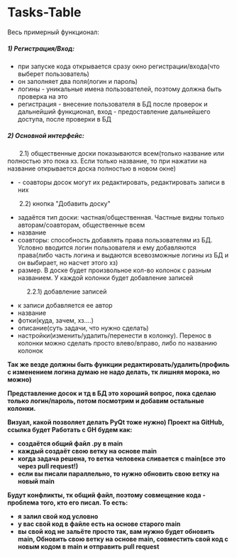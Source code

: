 # Tasks-Table

Весь примерный функционал:
<p><h5>1) Регистрация/Вход:</h5></p>
<ul>
    <li> при запуске кода открывается сразу окно регистрации/входа(что выберет пользователь)</li>
    <li> он заполняет два поля(логин и пароль)</li>
    <li> логины - уникальные имена пользователей, поэтому должна быть проверка на это</li>
    <li> регистрация - внесение пользователя в БД после проверок и дальнейший функционал, вход - предоставление дальнейшего доступа, после проверки в БД</li>
</ul>
<p><h5>2) Основной интерфейс:</h5></p>
    <p style="text-indent: 15px">&nbsp&nbsp&nbsp2.1) общественные доски показываются всем(только название или полностью это пока хз. Если только название, то при нажатии на название открывается доска полностью в новом окне)</p>
    <ul>
    <li>- соавторы досок могут их редактировать, редактировать записи в них</li>
    </ul>
    <p style="text-indent: 15px">&nbsp&nbsp&nbsp2.2) кнопка "Добавить доску"</p>
    <ul>
    <li> задаётся тип доски: частная/общественная. Частные видны только авторам/соавторам, общественные всем </li>
    <li> название</li>
    <li> соавторы: способность добавлять права пользователям из БД. Условно вводится логин пользователя и ему добавляются права(либо часть логина и выдаются всевозможные логины из БД и он выбирает, но насчет этого хз)</li>
    <li> размер. В доске будет произвольное кол-во колонок с разным названием. У каждой колонки будет добавление записей</li>
    </ul>
        <p style="text-indent: 20px">&nbsp&nbsp&nbsp&nbsp&nbsp&nbsp2.2.1) добавление записей</p>
    <ul>
    <li> к записи добавляется ее автор</li>
    <li> название</li>
    <li> фотки(куда, зачем, хз....)</li>
    <li> описание(суть задачи, что нужно сделать)</li>
        <li> настройки(изменить/удалить/перенести в колонку). Перенос в колонки можно сделать просто влево/вправо, либо по названию колонок</li>
    </ul>
<b>Так же везде должны быть функции редактировать/удалить(профиль с изменением логина думаю не надо делать, тк лишняя морока, но можно)<b>

<p>Представление досок и тд в БД это хороший вопрос, пока сделаю только логин/пароль, потом посмотрим и добавим остальные колонки.</p>
Визуал, какой позволяет делать PyQt тоже нужно)
Проект на GitHub, ссылка будет
Работать с GH будем как:
    <ul>
        <li> создаётся общий файл .py в main</li>
        <li> каждый создаёт свою ветку на основе main</li>
        <li> когда задача решена, то ветка человека сливается с main(все это через pull request!)</li>
        <li> если вы писали параллельно, то нужно обновить свою ветку на новый main</li>
    </ul>
Будут конфликты, тк общий файл, поэтому совмещение кода - проблема того, кто его писал. То есть:
    <ul style-"list-style-type: none;">
        <li> я залил свой код условно</li>
        <li> у вас свой код в файле есть на основе старого main</li>
<li> вы свой код не зальёте просто так, вам нужно будет обновить main, Обновить свою ветку на основе main, совместить свой код с новым кодом в main и отправить pull request</li>
    </ul>
